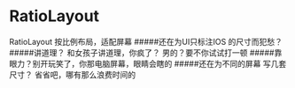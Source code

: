 # RatioLayout
RatioLayout 按比例布局，适配屏幕
#####还在为UI只标注IOS 的尺寸而犯愁？
#####讲道理？   和女孩子讲道理，你疯了？ 男的？要不你试试打一顿
#####靠眼力？别开玩笑了，你那电脑屏幕，眼睛会瞎的
#####还在为不同的屏幕 写几套尺寸？ 省省吧，哪有那么浪费时间的


